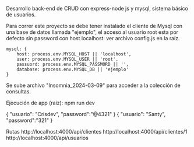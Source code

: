Desarrollo back-end de CRUD con express-node js y mysql, sistema básico de usuarios.

Para correr este proyecto se debe tener instalado el cliente de Mysql con una base de datos llamada "ejemplo", el acceso al usuario root esta por defecto sin password con host localhost: ver archivo config.js en la raíz.

    mysql: {
        host: process.env.MYSQL_HOST || 'localhost',
        user: process.env.MYSQL_USER || 'root',
        passuord: process.env.MYSQL_PASSMORD || '',
        database: process.env.MYSQL_DB || 'ejemplo'
    }

Se sube archivo "Insomnia_2024-03-09" para acceder a la colección de consultas.

Ejecución de app (raiz): npm run dev

{
	"usuario": "Crisdev",
	"password":"@4321"
}
{
	"usuario": "Santy",
	"password":"321"
}

Rutas
http://localhost:4000/api/clientes
http://localhost:4000/api/clientes/1
http://localhost:4000/api/usuarios
